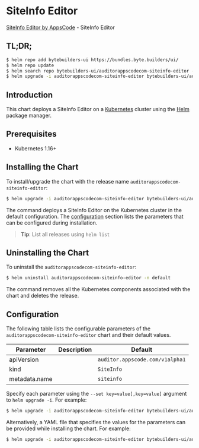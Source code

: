 # SiteInfo Editor

[SiteInfo Editor by AppsCode](https://byte.builders) - SiteInfo Editor

## TL;DR;

```bash
$ helm repo add bytebuilders-ui https://bundles.byte.builders/ui/
$ helm repo update
$ helm search repo bytebuilders-ui/auditorappscodecom-siteinfo-editor --version=v0.4.0
$ helm upgrade -i auditorappscodecom-siteinfo-editor bytebuilders-ui/auditorappscodecom-siteinfo-editor -n default --create-namespace --version=v0.4.0
```

## Introduction

This chart deploys a SiteInfo Editor on a [Kubernetes](http://kubernetes.io) cluster using the [Helm](https://helm.sh) package manager.

## Prerequisites

- Kubernetes 1.16+

## Installing the Chart

To install/upgrade the chart with the release name `auditorappscodecom-siteinfo-editor`:

```bash
$ helm upgrade -i auditorappscodecom-siteinfo-editor bytebuilders-ui/auditorappscodecom-siteinfo-editor -n default --create-namespace --version=v0.4.0
```

The command deploys a SiteInfo Editor on the Kubernetes cluster in the default configuration. The [configuration](#configuration) section lists the parameters that can be configured during installation.

> **Tip**: List all releases using `helm list`

## Uninstalling the Chart

To uninstall the `auditorappscodecom-siteinfo-editor`:

```bash
$ helm uninstall auditorappscodecom-siteinfo-editor -n default
```

The command removes all the Kubernetes components associated with the chart and deletes the release.

## Configuration

The following table lists the configurable parameters of the `auditorappscodecom-siteinfo-editor` chart and their default values.

|   Parameter   | Description |                  Default                   |
|---------------|-------------|--------------------------------------------|
| apiVersion    |             | <code>auditor.appscode.com/v1alpha1</code> |
| kind          |             | <code>SiteInfo</code>                      |
| metadata.name |             | <code>siteinfo</code>                      |


Specify each parameter using the `--set key=value[,key=value]` argument to `helm upgrade -i`. For example:

```bash
$ helm upgrade -i auditorappscodecom-siteinfo-editor bytebuilders-ui/auditorappscodecom-siteinfo-editor -n default --create-namespace --version=v0.4.0 --set apiVersion=auditor.appscode.com/v1alpha1
```

Alternatively, a YAML file that specifies the values for the parameters can be provided while
installing the chart. For example:

```bash
$ helm upgrade -i auditorappscodecom-siteinfo-editor bytebuilders-ui/auditorappscodecom-siteinfo-editor -n default --create-namespace --version=v0.4.0 --values values.yaml
```

